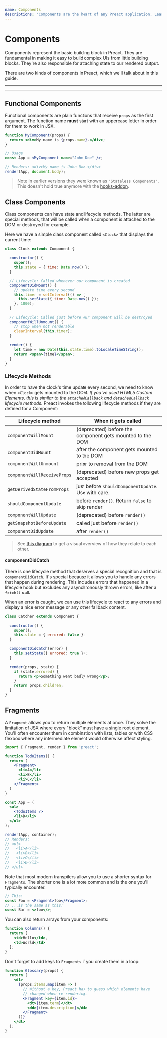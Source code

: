 ```yaml
---
name: Components
descriptions: 'Components are the heart of any Preact application. Learn how to create them and use them to compose UIs together'
---
```


# Components

Components represent the basic building block in Preact. They are fundamental in making it easy to build complex UIs from little building blocks. They're also responsible for attaching state to our rendered output.

There are two kinds of components in Preact, which we'll talk about in this guide.

---

<div><toc></toc></div>

---

## Functional Components

Functional components are plain functions that receive `props` as the first argument. The function name **must** start with an uppercase letter in order for them to work in JSX.

```jsx
function MyComponent(props) {
  return <div>My name is {props.name}.</div>;
}

// Usage
const App = <MyComponent name="John Doe" />;

// Renders: <div>My name is John Doe.</div>
render(App, document.body);
```

> Note in earlier versions they were known as `"Stateless Components"`. This doesn't hold true anymore with the [hooks-addon](/guide/v10/hooks).

## Class Components

Class components can have state and lifecycle methods. The latter are special methods, that will be called when a component is attached to the DOM or destroyed for example.

Here we have a simple class component called `<Clock>` that displays the current time:

```jsx
class Clock extends Component {

  constructor() {
    super();
    this.state = { time: Date.now() };
  }

  // Lifecycle: Called whenever our component is created
  componentDidMount() {
    // update time every second
    this.timer = setInterval(() => {
      this.setState({ time: Date.now() });
    }, 1000);
  }

  // Lifecycle: Called just before our component will be destroyed
  componentWillUnmount() {
    // stop when not renderable
    clearInterval(this.timer);
  }

  render() {
    let time = new Date(this.state.time).toLocaleTimeString();
    return <span>{time}</span>;
  }
}
```

### Lifecycle Methods

In order to have the clock's time update every second, we need to know when `<Clock>` gets mounted to the DOM. _If you've used HTML5 Custom Elements, this is similar to the `attachedCallback` and `detachedCallback` lifecycle methods._ Preact invokes the following lifecycle methods if they are defined for a Component:

| Lifecycle method            | When it gets called                              |
|-----------------------------|--------------------------------------------------|
| `componentWillMount`        | (deprecated) before the component gets mounted to the DOM     |
| `componentDidMount`         | after the component gets mounted to the DOM      |
| `componentWillUnmount`      | prior to removal from the DOM                    |
| `componentWillReceiveProps` | (deprecated) before new props get accepted                    |
| `getDerivedStateFromProps` | just before `shouldComponentUpdate`. Use with care. |
| `shouldComponentUpdate`     | before `render()`. Return `false` to skip render |
| `componentWillUpdate`       | (deprecated) before `render()`                                |
| `getSnapshotBeforeUpdate` | called just before `render()` |
| `componentDidUpdate`        | after `render()`                                 |

> See [this diagram](https://twitter.com/dan_abramov/status/981712092611989509) to get a visual overview of how they relate to each other.

#### componentDidCatch

There is one lifecycle method that deserves a special recognition and that is `componentDidCatch`. It's special because it allows you to handle any errors that happen during rendering. This includes errors that happened in a lifecycle hook but excludes any asynchronously thrown errors, like after a `fetch()` call.

When an error is caught, we can use this lifecycle to react to any errors and display a nice error message or any other fallback content.

```jsx
class Catcher extends Component {
  
  constructor() {
    super();
    this.state = { errored: false };
  }

  componentDidCatch(error) {
    this.setState({ errored: true });
  }

  render(props, state) {
    if (state.errored) {
      return <p>Something went badly wrong</p>;
    }
    return props.children;
  }
}
```

## Fragments

A `Fragment` allows you to return multiple elements at once. They solve the limitation of JSX where every "block" must have a single root element. You'll often encounter them in combination with lists, tables or with CSS flexbox where any intermediate element would otherwise affect styling.

```jsx
import { Fragment, render } from 'preact';

function TodoItems() {
  return (
    <Fragment>
      <li>A</li>
      <li>B</li>
      <li>C</li>
    </Fragment>
  )
}

const App = (
  <ul>
    <TodoItems />
    <li>D</li>
  </ul>
);

render(App, container);
// Renders:
// <ul>
//   <li>A</li>
//   <li>B</li>
//   <li>C</li>
//   <li>D</li>
// </ul>
```

Note that most modern transpilers allow you to use a shorter syntax for `Fragments`. The shorter one is a lot more common and is the one you'll typically encounter.

```jsx
// This:
const Foo = <Fragment>foo</Fragment>;
// ...is the same as this:
const Bar = <>foo</>;
```

You can also return arrays from your components:

```jsx
function Columns() {
  return [
    <td>Hello</td>,
    <td>World</td>
  ];
}
```

Don't forget to add keys to `Fragments` if you create them in a loop:

```jsx
function Glossary(props) {
  return (
    <dl>
      {props.items.map(item => (
        // Without a key, Preact has to guess which elements have
        // changed when re-rendering.
        <Fragment key={item.id}>
          <dt>{item.term}</dt>
          <dd>{item.description}</dd>
        </Fragment>
      ))}
    </dl>
  );
}
```
